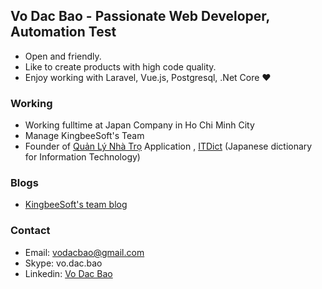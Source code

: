 

## Vo Dac Bao - Passionate Web Developer, Automation Test

- Open and friendly.
- Like to create products with high code quality.
- Enjoy working with Laravel, Vue.js, Postgresql, .Net Core ❤

### Working
- Working fulltime at Japan Company in Ho Chi Minh City
- Manage KingbeeSoft's Team
- Founder of [Quản Lý Nhà Trọ](https://quanlynhatro.net/) Application , [ITDict](http://itdict.kingbeesoft.com/) (Japanese dictionary for Information Technology)

### Blogs

- [KingbeeSoft's team blog](https://kingbeesoft.com)

### Contact

- Email: vodacbao@gmail.com
- Skype: vo.dac.bao
- Linkedin: [Vo Dac Bao](https://www.linkedin.com/in/vo-dac-bao-a79495b7) 
